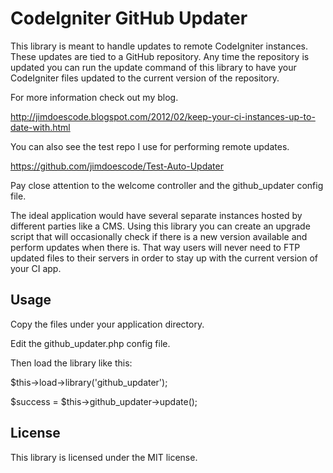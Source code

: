 CodeIgniter GitHub Updater
===============================

This library is meant to handle updates to remote CodeIgniter instances. These updates 
are tied to a GitHub repository. Any time the repository is updated you can run the 
update command of this library to have your CodeIgniter files updated to the current 
version of the repository.

For more information check out my blog.

http://jimdoescode.blogspot.com/2012/02/keep-your-ci-instances-up-to-date-with.html

You can also see the test repo I use for performing remote updates.

https://github.com/jimdoescode/Test-Auto-Updater

Pay close attention to the welcome controller and the github_updater config file.

The ideal application would have several separate instances hosted by different parties like a CMS. Using this library you can create an upgrade script that will occasionally check if there is a new version available and perform updates when there is. That way users will never need to FTP updated files to their servers in order to stay up with the current version of your CI app. 

Usage
------
Copy the files under your application directory. 

Edit the github_updater.php config file.

Then load the library like this:

$this->load->library('github_updater');

$success = $this->github_updater->update();
		
License
-------
This library is licensed under the MIT license. 


